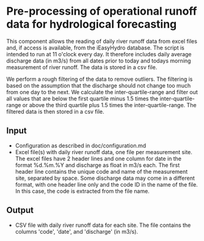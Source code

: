 # Pre-processing of operational runoff data for hydrological forecasting
This component allows the reading of daily river runoff data from excel files and, if access is available, from the iEasyHydro database. The script is intended to run at 11 o'clock every day. It therefore includes daily average discharge data (in m3/s) from all dates prior to today and todays morning measurement of river runoff. The data is stored in a csv file.

We perform a rough filtering of the data to remove outliers. The filtering is based on the assumption that the discharge should not change too much from one day to the next. We calculate the inter-quartile-range and filter out all values that are below the first quartile minus 1.5 times the inter-quartile-range or above the third quartile plus 1.5 times the inter-quartile-range. The filtered data is then stored in a csv file.

## Input
- Configuration as described in doc/configuration.md
- Excel file(s) with daily river runoff data, one file per measurement site. The excel files have 2 header lines and one column for date in the format %d.%m.%Y and discharge as float in m3/s each. The first header line contains the unique code and name of the measurement site, separated by space. Some discharge data may come in a different format, with one header line only and the code ID in the name of the file. In this case, the code is extracted from the file name.

## Output
- CSV file with daily river runoff data for each site. The file contains the columns 'code', 'date', and 'discharge' (in m3/s).




